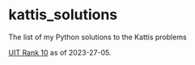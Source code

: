 # kattis_solutions
The list of my Python solutions to the Kattis problems

[UIT Rank 10](https://open.kattis.com/universities/uit.edu.mm) as of 2023-27-05.
